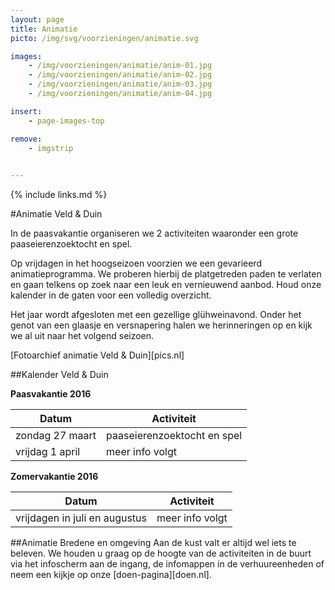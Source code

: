 ```yaml
---
layout: page
title: Animatie
picto: /img/svg/voorzieningen/animatie.svg

images:
    - /img/voorzieningen/animatie/anim-01.jpg
    - /img/voorzieningen/animatie/anim-02.jpg
    - /img/voorzieningen/animatie/anim-03.jpg
    - /img/voorzieningen/animatie/anim-04.jpg

insert:
    - page-images-top

remove:
    - imgstrip
    

---
```

{% include links.md %}

#Animatie Veld & Duin

In de paasvakantie organiseren we 2 activiteiten waaronder een grote paaseierenzoektocht en spel.

Op vrijdagen in het hoogseizoen voorzien we een gevarieerd animatieprogramma. We proberen hierbij de platgetreden paden te verlaten en gaan telkens op zoek naar een leuk en vernieuwend aanbod. Houd onze kalender in de gaten voor een volledig overzicht.

Het jaar wordt afgesloten met een gezellige glühweinavond. Onder het genot van een glaasje en versnapering halen we herinneringen op en kijk we al uit naar het volgend seizoen.

[Fotoarchief animatie Veld & Duin][pics.nl]


##Kalender Veld & Duin

**Paasvakantie 2016**

| Datum | Activiteit |
|-------|------------|
| zondag 27 maart| paaseierenzoektocht en spel|
| vrijdag 1 april| meer info volgt |


**Zomervakantie 2016**

| Datum | Activiteit |
|-------|------------|
| vrijdagen in juli en augustus| meer info volgt


##Animatie Bredene en omgeving
Aan de kust valt er altijd wel iets te beleven. We houden u graag op de hoogte van de activiteiten in de buurt via het infoscherm aan de ingang, de infomappen in de verhuureenheden of neem een kijkje op onze [doen-pagina][doen.nl]. 
